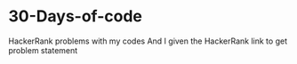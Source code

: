 # 30-Days-of-code
HackerRank problems with my codes
And I given the HackerRank link to get problem statement
